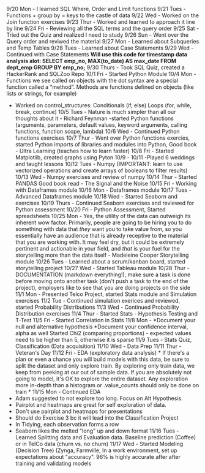 9/20 Mon - I learned SQL Where, Order and Limit functions 
9/21 Tues - Functions + group by = keys to the castle of data
9/22 Wed - Worked on the Join function exercises
9/23 Thur - Worked and learned to approach it line by line
9/24 Fri - Reviewing all the SQL terms and the query order
9/25 Sat - Tried out the Quiz and realized I need to study
9/26 Sun - Went over the Query order and reviwed the material
9/27 Mon - Learned about Subqueries and Temp Tables
9/28 Tues - Learned about Case Statements
9/29 Wed - Continued with Case Statements 
**Will use this code for timestamp data analysis alot:
SELECT emp_no, MAX(to_date) AS max_date
FROM dept_emp
GROUP BY emp_no;**
9/30 Thurs - Took SQL Quiz, created a HackerRank and SQLZoo Repo
10/1 Fri - Started Python Module
10/4 Mon - Functions we see called on objects with the dot syntax are a special function called a “method”. Methods are functions defined on objects (like lists or strings, for example)
- Worked on control_structures: Conditionals (if, else) Loops (for, while, break, continue)
10/5 Tues - Nature is much simpler than all our thoughts about it - Richard Feynman
-started Python functions (arguments, parameters, default values, keyword arguments, calling functions, function scope, lambda)
10/6 Wed - Continued Python functions exercises
10/7 Thur - Went over Python functions exercies, started Python imports of libraries and modules into Python, 
Good book - Ultra Learning (teaches how to learn faster)
10/8 Fri - Started Matplotlib, created graphs using Pyton
10/9 - 10/11 -Played 6 weddings and taught lessons
10/12 Tues - Numpy (IMPORTANT: learn to use vectorized operations and create arrays of booleans to filter results)
10/13 Wed - Numpy exercises and review of numpy
10/14 Thur - Started PANDAS
Good book read - The Signal and the Noise
10/15 Fri - Working with Dataframes module
10/16 Mon - Dataframes module
10/17 Tues - Advanced Dataframes module
10/18 Wed - Started Seaborn and exercises
10/19 Thurs - Continued Seaborn exercises and reviewed for Python assessment
10/20 Fri - Python Assessment, Started spreadsheets
10/25 Mon - Yes, the utility of the data can outweigh its inherent wow factor.  Primarily, people are going to be hiring you to do something with data that *they* want you to take value from, so you essentially have an audience that is already receptive to the material that you are working with.  It may feel dry, but it could be extremely pertinent and actionable in your field, and *that* is your fuel for the storytelling more than the data itself - Madeleine Cooper 
Storytelling module
10/26 Tues - Learned about a scrum/kanban board, started storytelling project
10/27 Wed - Started Tableau module
10/28 Thur - DOCUMENTATION (markdown everything!), make sure a task is done before moving onto another task (don't push a task to the end of the project), employers like to see that you are doing projects on the side
11/1 Mon - Presented Telco Project, started Stats module and Simulation exercises
11/2 Tue - Continued simulation exerices and reviewed, started Probability Distributions
11/3 Wed - Continued Probability Distribution exercises
11/4 Thur - Started Stats - Hypothesis Testing and T-Test
11/5 Fri - Started Correlation in Stats
11/8 Mon - *Document your null and alternative hypothesis
*Document your confidence interval, alpha as well
Started Chi2 (comparing proportions) - expected values need to be higher than 5, otherwise it is sparse
11/9 Tues - Stats Quiz, Classification (Data acquisition)
11/10 Wed - Data Prep
11/11 Thur - Veteran's Day
11/12 Fri - EDA (exploratory data analysis) * If there's a plan or even a chance you will build models with this data, be sure to split the dataset and only explore train. By exploring only train data, we keep from peeking at our out of sample data. If you are absolutely not going to model, it's OK to explore the entire dataset. Any exploration more in-depth than a histogram or .value_counts should only be done on train *
11/15 Mon - Continued EDA
- Adam suggested to not explore too long. Focus on Alt Hypothesis. 
- Pairplot and heatmaps are great for self exploration of data.
- Don't use pairplot and heatmaps for presentations
- Should do Exercise 3 bc it will lead into the Classification Project
- In Tidying, each observation forms a row
- Seaborn likes the melted "long" up and down format
11/16 Tues - Learned Splitting data and Evaluation data. Baseline prediction (Coffee) or in TelCo data (churn vs. no churn) 
11/17 Wed - Started Modeling (Decision Tree)
(Zynga, Farmville, In a work environment, set up expectations about "accuracy". 96% is highly accurate after after training and validating models